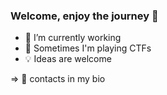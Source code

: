 ### Welcome, enjoy the journey 👋


- 🔭 I’m currently working
- 🏁 Sometimes I'm playing CTFs
- 💡 Ideas are welcome

=> 📧 contacts in my bio

<!--
**themaskott/themaskott** is a ✨ _special_ ✨ repository because its `README.md` (this file) appears on your GitHub profile.

Here are some ideas to get you started:

- 🔭 I’m currently working on ...
- 🌱 I’m currently learning ...
- 👯 I’m looking to collaborate on ...
- 🤔 I’m looking for help with ...
- 💬 Ask me about ...
- 📫 How to reach me: ...
- 😄 Pronouns: ...
- ⚡ Fun fact: ...
-->

